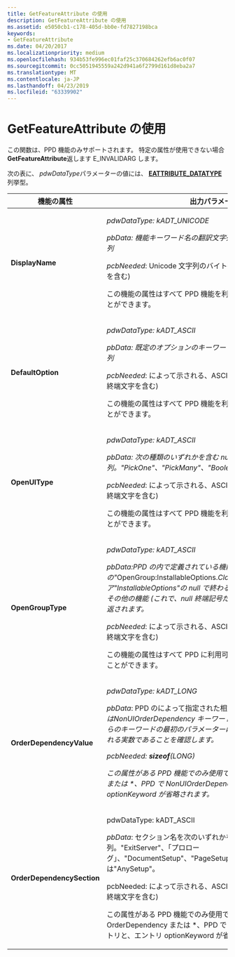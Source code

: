 ```yaml
---
title: GetFeatureAttribute の使用
description: GetFeatureAttribute の使用
ms.assetid: e5050cb1-c178-405d-bb0e-fd7827198bca
keywords:
- GetFeatureAttribute
ms.date: 04/20/2017
ms.localizationpriority: medium
ms.openlocfilehash: 934b53fe996ec01faf25c370684262efb6ac0f07
ms.sourcegitcommit: 0cc5051945559a242d941a6f2799d161d8eba2a7
ms.translationtype: MT
ms.contentlocale: ja-JP
ms.lasthandoff: 04/23/2019
ms.locfileid: "63339902"
---
```

# <a name="using-getfeatureattribute"></a>GetFeatureAttribute の使用





この関数は、PPD 機能のみサポートされます。 特定の属性が使用できない場合**GetFeatureAttribute**返します E\_INVALIDARG します。

次の表に、 *pdwDataType*パラメーターの値には、 [ **EATTRIBUTE\_DATATYPE** ](https://msdn.microsoft.com/library/windows/hardware/ff548692)列挙型。

<table>
<colgroup>
<col width="50%" />
<col width="50%" />
</colgroup>
<thead>
<tr class="header">
<th>機能の属性</th>
<th>出力パラメーター</th>
</tr>
</thead>
<tbody>
<tr class="odd">
<td><p><strong>DisplayName</strong></p></td>
<td><p><em><em>pdwDataType</em>: kADT_UNICODE</p>
<p><em>pbData</em>: 機能キーワード名の翻訳文字列の null で終わる Unicode 文字列</p>
<p><em></em>pcbNeeded</em>: Unicode 文字列のバイト数が指す<em>pbData</em> (null 終端文字を含む)</p>
<p>この機能の属性はすべて PPD 機能を利用可能な<strong>EnumFeatures</strong>返すことができます。</p></td>
</tr>
<tr class="even">
<td><p><strong>DefaultOption</strong></p></td>
<td><p><em><em>pdwDataType</em>: kADT_ASCII</p>
<p><em>pbData</em>: 既定のオプションのキーワード名の null で終わる ASCII 文字列</p>
<p><em></em>pcbNeeded</em>: によって示される、ASCII 文字列のバイト数<em>pbData</em> (null 終端文字を含む)</p>
<p>この機能の属性はすべて PPD 機能を利用可能な<strong>EnumFeatures</strong>返すことができます。</p></td>
</tr>
<tr class="odd">
<td><p><strong>OpenUIType</strong></p></td>
<td><p><em><em>pdwDataType</em>: kADT_ASCII</p>
<p><em>pbData</em>: 次の種類のいずれかを含む null で終わる ASCII 文字列。"PickOne"、"PickMany"、"Boolean"。</p>
<p><em></em>pcbNeeded</em>: によって示される、ASCII 文字列のバイト数<em>pbData</em> (null 終端文字を含む)</p>
<p>この機能の属性はすべて PPD 機能を利用可能な<strong>EnumFeatures</strong>返すことができます。</p></td>
</tr>
<tr class="even">
<td><p><strong>OpenGroupType</strong></p></td>
<td><p><em><em>pdwDataType</em>: kADT_ASCII</p>
<p><em>pbData</em>:PPD の内で定義されている機能の"</em>OpenGroup:InstallableOptions.<em>CloseGroup:InstallableOptions"ペア"InstallableOptions"の null で終わる ASCII 文字列が返されます。 その他の機能 (これで、null 終端記号だけを持つ) 空の ASCII 文字列が返されます。</p>
<p><em></em>pcbNeeded</em>: によって示される、ASCII 文字列のバイト数<em>pbData</em> (null 終端文字を含む)</p>
<p>この機能の属性はすべて PPD に利用可能な機能を<strong>EnumFeatures</strong>返すことができます。</p></td>
</tr>
<tr class="odd">
<td><p><strong>OrderDependencyValue</strong></p></td>
<td><p><em>pdwDataType: kADT_LONG</p>
<p><em></em>pbData</em>: PPD のによって指定された相対順序<em>OrderDependency または<em>NonUIOrderDependency キーワードは、この機能をします。 これらのキーワードの最初のパラメーターは、長整数型に変換され、返される実数であることを確認します。</p>
<p><em></em>pcbNeeded</em>: <strong>sizeof</strong>(LONG)</p>
<p>この属性がある PPD 機能でのみ使用できますが、 <em>OrderDependency または *、PPD で NonUIOrderDependency エントリと、エントリ optionKeyword が省略されます。</p></td>
</tr>
<tr class="even">
<td><p><strong>OrderDependencySection</strong></p></td>
<td><p><em></em>pdwDataType</em>: kADT_ASCII</p>
<p><em>pbData</em>: セクション名を次のいずれかを含む null で終わる ASCII 文字列。"ExitServer"、「プロローグ」、"DocumentSetup"、"PageSetup"、"JCLSetup"または"AnySetup"。</p>
<p><em></em>pcbNeeded</em>: によって示される、ASCII 文字列のバイト数<em>pbData</em> (null 終端文字を含む)</p>
<p>この属性がある PPD 機能でのみ使用できますが、* OrderDependency または *、PPD で NonUIOrderDependency エントリと、エントリ optionKeyword が省略されます。</p></td>
</tr>
</tbody>
</table>

 

 

 





